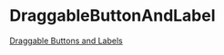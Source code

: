 # DraggableButtonAndLabel

[Draggable Buttons and Labels](https://www.cocoanetics.com/2010/11/draggable-buttons-labels/)
